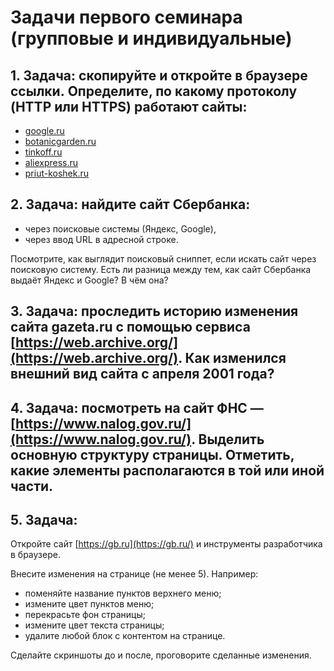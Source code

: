 # Задачи первого семинара (групповые и индивидуальные)
## 1. **Задача:** скопируйте и откройте в браузере ссылки. Определите, по какому протоколу (HTTP или HTTPS) работают сайты:

- [google.ru](https://www.google.ru/)
- [botanicgarden.ru](http://botanicgarden.ru)
- [tinkoff.ru](http://tinkoff.ru)
- [aliexpress.ru](http://aliexpress.ru)
- [priut-koshek.ru](http://priut-koshek.ru/)

## 2. **Задача:** найдите сайт Сбербанка:

- через поисковые системы (Яндекс, Google),
- через ввод URL в адресной строке.

Посмотрите, как выглядит поисковый сниппет, если искать сайт через поисковую систему. Есть ли разница между тем, как сайт Сбербанка выдаёт Яндекс и Google? В чём она?

## 3. **Задача:** проследить историю изменения сайта **gazeta.ru** с помощью сервиса [https://web.archive.org/](https://web.archive.org/). Как изменился внешний вид сайта с апреля 2001 года?

## 4. **Задача:** посмотреть на сайт ФНС — [https://www.nalog.gov.ru/](https://www.nalog.gov.ru/). Выделить основную структуру страницы.  Отметить, какие элементы располагаются в той или иной части.

## 5. **Задача:**

Откройте сайт [https://gb.ru](https://gb.ru/) и инструменты разработчика в браузере.

Внесите изменения на странице (не менее 5). Например:

- поменяйте название пунктов верхнего меню;
- измените цвет пунктов меню;
- перекрасьте фон страницы;
- измените цвет текста страницы;
- удалите любой блок с контентом на странице.

Сделайте скриншоты до и после, проговорите сделанные изменения.

